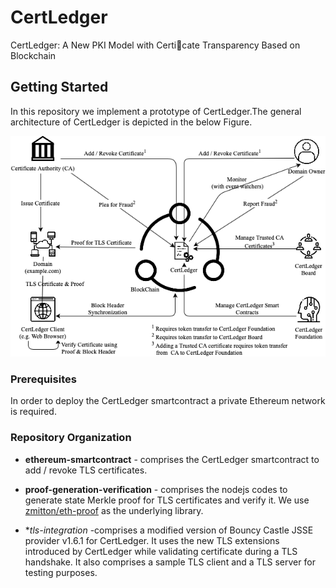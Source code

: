 # CertLedger
CertLedger: A New PKI Model with Certicate Transparency Based on Blockchain

## Getting Started
In this repository we implement a prototype of CertLedger.The general architecture of CertLedger is depicted in the below Figure.

![Alt text](/img/architecture.png?raw=true "CertLedger Architecture")

### Prerequisites
In order to deploy the CertLedger smartcontract a private Ethereum network is required.

### Repository Organization

* **ethereum-smartcontract** - comprises the CertLedger smartcontract to add / revoke TLS certificates.

* **proof-generation-verification** - comprises the nodejs codes to generate state Merkle proof for TLS certificates and verify it. We use [zmitton/eth-proof](https://github.com/zmitton/eth-proof) as the underlying library.

* **tls-integration* -comprises a modified version of Bouncy Castle JSSE provider v1.6.1 for CertLedger. It uses the new TLS extensions introduced by CertLedger while validating certificate during a TLS handshake. It also comprises a sample TLS client and a TLS server for testing purposes.
